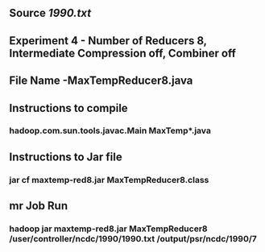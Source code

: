 ## Source *1990.txt*

## Experiment 4 - Number of Reducers 8, Intermediate Compression off, Combiner off

## File Name -MaxTempReducer8.java

## Instructions to compile

### hadoop.com.sun.tools.javac.Main MaxTemp*.java

## Instructions to Jar file

### jar cf maxtemp-red8.jar MaxTempReducer8.class

## mr Job Run

### hadoop jar maxtemp-red8.jar MaxTempReducer8 /user/controller/ncdc/1990/1990.txt /output/psr/ncdc/1990/7
